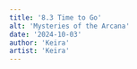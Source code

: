 ```yaml
---
title: '8.3 Time to Go'
alt: 'Mysteries of the Arcana'
date: '2024-10-03'
author: 'Keira'
artist: 'Keira'
---
```

